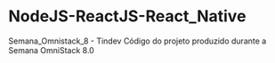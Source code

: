 # NodeJS-ReactJS-React_Native

Semana_Omnistack_8 - Tindev
Código do projeto produzido durante a Semana OmniStack 8.0 
